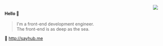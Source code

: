 <img align="right" src="https://github-readme-stats.vercel.app/api?username=liruifengv&show_icons=true&icon_color=805AD5&text_color=718096&bg_color=ffffff&hide_title=true" />

#### Hello 👏

> I'm a front-end development engineer.  
> The front-end is as deep as the sea.

🔗 http://sayhub.me
